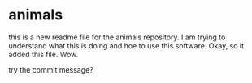 # animals
this is a new readme file for the animals repository. 
I am trying to understand what this is doing and hoe to use this software.
Okay, so it added this file. Wow.

try the commit message?
